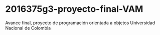 # 2016375g3-proyecto-final-VAM
Avance final, proyecto de programación orientada a objetos Universidad Nacional de Colombia
